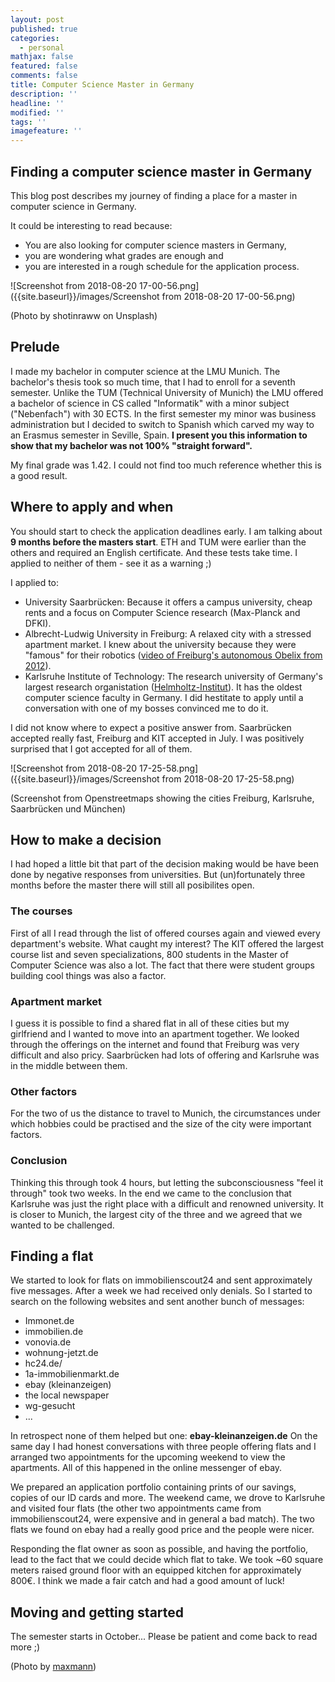 ```yaml
---
layout: post
published: true
categories:
  - personal
mathjax: false
featured: false
comments: false
title: Computer Science Master in Germany
description: ''
headline: ''
modified: ''
tags: ''
imagefeature: ''
---
```

## Finding a computer science master in Germany

This blog post describes my journey of finding a place for a master in computer science in Germany.

It could be interesting to read because:

- You are also looking for computer science masters in Germany,
- you are wondering what grades are enough and
- you are interested in a rough schedule for the application process.

![Screenshot from 2018-08-20 17-00-56.png]({{site.baseurl}}/images/Screenshot from 2018-08-20 17-00-56.png)

(Photo by shotinraww on Unsplash)

## Prelude

I made my bachelor in computer science at the LMU Munich. The bachelor's thesis took so much time, that I had to enroll for a seventh semester. Unlike the TUM (Technical University of Munich) the LMU offered a bachelor of science in CS called "Informatik" with a minor subject ("Nebenfach") with 30 ECTS. In the first semester my minor was business administration but I decided to switch to Spanish which carved my way to an Erasmus semester in Seville, Spain. **I present you this information to show that my bachelor was not 100% "straight forward".**

My final grade was 1.42. I could not find too much reference whether this is a good result.  

## Where to apply and when

You should start to check the application deadlines early. I am talking about **9 months before the masters start**. ETH and TUM were earlier than the others and required an English certificate. And these tests take time. I applied to neither of them - see it as a warning ;)

I applied to:

- University Saarbrücken: Because it offers a campus university, cheap rents and a focus on Computer Science research (Max-Planck and DFKI).
- Albrecht-Ludwig University in Freiburg: A relaxed city with a stressed apartment market. I knew about the university because they were "famous" for their robotics ([video of Freiburg's autonomous Obelix from 2012](https://www.youtube.com/watch?v=nNBXABFJUqs)).
- Karlsruhe Institute of Technology: The research university of Germany's largest research organistation ([Helmholtz-Institut](https://www.helmholtz.de/en/)). It has the oldest computer science faculty in Germany. I did hestitate to apply until a conversation with one of my bosses convinced me to do it.

I did not know where to expect a positive answer from. Saarbrücken accepted really fast, Freiburg and KIT accepted in July. I was positively surprised that I got accepted for all of them.

![Screenshot from 2018-08-20 17-25-58.png]({{site.baseurl}}/images/Screenshot from 2018-08-20 17-25-58.png)

(Screenshot from Openstreetmaps showing the cities Freiburg, Karlsruhe, Saarbrücken und München)

## How to make a decision

I had hoped a little bit that part of the decision making would be have been done by negative responses from universities. But (un)fortunately three months before the master there will still all posibilites open.

### The courses

First of all I read through the list of offered courses again and viewed every department's website. What caught my interest? The KIT offered the largest course list and seven specializations, 800 students in the Master of Computer Science was also a lot. The fact that there were student groups building cool things was also a factor.

### Apartment market

I guess it is possible to find a shared flat in all of these cities but my girlfriend and I wanted to move into an apartment together. We looked through the offerings on the internet and found that Freiburg was very difficult and also pricy. Saarbrücken had lots of offering and Karlsruhe was in the middle between them.

### Other factors

For the two of us the distance to travel to Munich, the circumstances under which hobbies could be practised and the size of the city were important factors.

### Conclusion

Thinking this through took 4 hours, but letting the subconsciousness "feel it through" took two weeks. In the end we came to the conclusion that Karlsruhe was just the right place with a difficult and renowned university. It is closer to Munich, the largest city of the three and we agreed that we wanted to be challenged. 

## Finding a flat

We started to look for flats on immobilienscout24 and sent approximately five messages.
After a week we had received only denials. So I started to search on the following websites and sent another bunch of messages:

- Immonet.de
- immobilien.de
- vonovia.de
- wohnung-jetzt.de
- hc24.de/
- 1a-immobilienmarkt.de
- ebay (kleinanzeigen)
- the local newspaper
- wg-gesucht
- ...

In retrospect none of them helped but one: **ebay-kleinanzeigen.de**
On the same day I had honest conversations with three people offering flats and I arranged two appointments for the upcoming weekend to view the apartments. All of this happened in the online messenger of ebay.

We prepared an application portfolio containing prints of our savings, copies of our ID cards and more. The weekend came, we drove to Karlsruhe and visited four flats (the other two appointments came from immobilienscout24, were expensive and in general a bad match). The two flats we found on ebay had a really good price and the people were nicer.

Responding the flat owner as soon as possible, and having the portfolio, lead to the fact that we could decide which flat to take. We took ~60 square meters raised ground floor with an equipped kitchen for approximately 800€. I think we made a fair catch and had a good amount of luck! 

## Moving and getting started

The semester starts in October...  Please be patient and come back to read more ;)



(Photo by [maxmann](https://pixabay.com/photo-2307326/))





